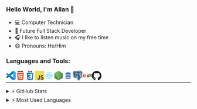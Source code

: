 ### Hello World, I'm Allan 👋

- 💻 Computer Technician
- 🌱 Future Full Stack Developer
- 🎧 I like to listen music on my free time
- 😄 Pronouns: He/Him


### Languages and Tools:
<img align="left" alt="Visual Studio Code" width="26px" margin-left="5px" src="https://raw.githubusercontent.com/github/explore/80688e429a7d4ef2fca1e82350fe8e3517d3494d/topics/visual-studio-code/visual-studio-code.png" />
<img align="left" alt="HTML5" width="26px" margin-left="5px" src="https://raw.githubusercontent.com/github/explore/80688e429a7d4ef2fca1e82350fe8e3517d3494d/topics/html/html.png" />
<img align="left" alt="CSS3" width="26px" left="5px" src="https://raw.githubusercontent.com/github/explore/80688e429a7d4ef2fca1e82350fe8e3517d3494d/topics/css/css.png" />
<img align="left" alt="JavaScript" width="26px" left="5px" src="https://raw.githubusercontent.com/github/explore/80688e429a7d4ef2fca1e82350fe8e3517d3494d/topics/javascript/javascript.png" />
<img align="left" alt="React" width="26px" left="5px" src="https://raw.githubusercontent.com/github/explore/80688e429a7d4ef2fca1e82350fe8e3517d3494d/topics/react/react.png" />
<img align="left" alt="Node.js" width="26px" left="5px" src="https://raw.githubusercontent.com/github/explore/80688e429a7d4ef2fca1e82350fe8e3517d3494d/topics/nodejs/nodejs.png" />
<img align="left" alt="SQL" width="26px" left="5px" src="https://raw.githubusercontent.com/github/explore/80688e429a7d4ef2fca1e82350fe8e3517d3494d/topics/sql/sql.png" />
<img align="left" alt="postgreSQL" width="26px" left="5px"src="https://raw.githubusercontent.com/github/explore/80688e429a7d4ef2fca1e82350fe8e3517d3494d/topics/postgresql/postgresql.png" />
<img align="left" alt="Git" left="5px" width="26px" left="5px" src="https://raw.githubusercontent.com/github/explore/80688e429a7d4ef2fca1e82350fe8e3517d3494d/topics/git/git.png" /> 
<img align="left" alt="GitHub" left="5px" width="26px" left="5px" src="https://raw.githubusercontent.com/github/explore/78df643247d429f6cc873026c0622819ad797942/topics/github/github.png" />

<br />

----
<details>
  <summary> ⚡  GitHub Stats</summary>
<a  href="https://github.com/allanornel">
  <img  height="180em"  src="https://github-readme-stats.vercel.app/api?username=allanornel&theme=buefy&show_icons=true">
</a>
</details>
<details>
  <summary> ⚡  Most Used Languages</summary>

<a  href="https://github.com/allanornel">
  <img  height="180em"  src="https://github-readme-stats.vercel.app/api/top-langs/?username=allanornel&theme=buefy&layout=compact">
</a>
</details>
